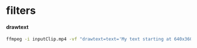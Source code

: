 # filters

#### drawtext

```bash
ffmpeg -i inputClip.mp4 -vf "drawtext=text='My text starting at 640x360':x=640:y=360:fontsize=24:fontcolor=white" -c:a copy output.mp4
```
